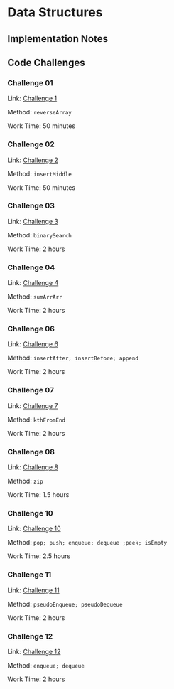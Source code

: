# Data Structures

## Implementation Notes

## Code Challenges

### Challenge 01

Link: [Challenge 1](challengesreadmes/challenge-1/README.md)

Method: `reverseArray`

Work Time: 50 minutes

### Challenge 02

Link: [Challenge 2](challenge-2/README.md)

Method: `insertMiddle`

Work Time: 50 minutes

### Challenge 03

Link: [Challenge 3](challenge-3/README.md)

Method: `binarySearch`

Work Time: 2 hours

### Challenge 04

Link: [Challenge 4](challenge-4/README.md)

Method: `sumArrArr`

Work Time: 2 hours

### Challenge 06

Link: [Challenge 6](challenge-6/README.md)

Method: `insertAfter; insertBefore; append`

Work Time: 2 hours

### Challenge 07

Link: [Challenge 7](challenge-7/README.md)

Method: `kthFromEnd`

Work Time: 2 hours

### Challenge 08

Link: [Challenge 8](challenge-8/README.md)

Method: `zip`

Work Time: 1.5 hours

### Challenge 10

Link: [Challenge 10](challenge-10/README.md)

Method: `pop; push; enqueue; dequeue ;peek; isEmpty`

Work Time: 2.5 hours

### Challenge 11

Link: [Challenge 11](challenge-11/README.md)

Method: `pseudoEnqueue; pseudoDequeue`

Work Time: 2 hours

### Challenge 12

Link: [Challenge 12](challenge-12/README.md)

Method: `enqueue; dequeue`

Work Time: 2 hours

